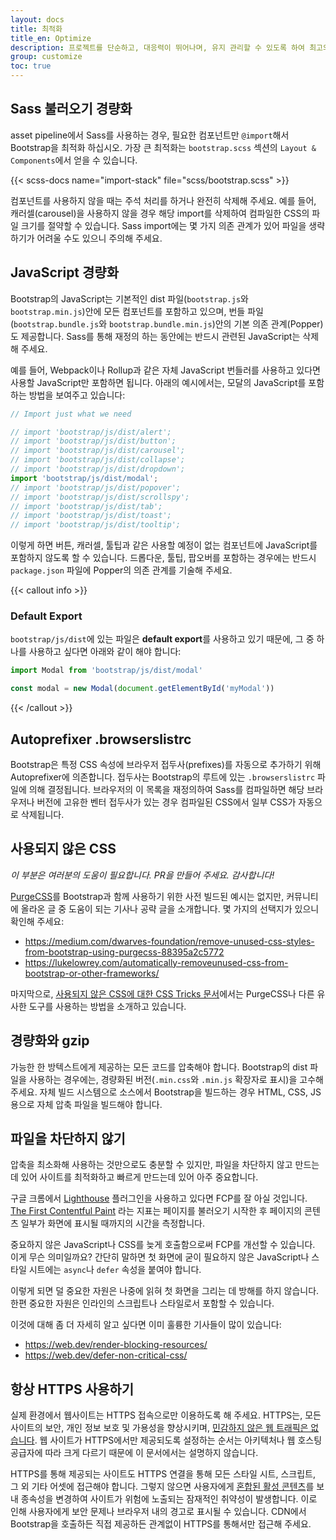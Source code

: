 ```yaml
---
layout: docs
title: 최적화
title_en: Optimize
description: 프로젝트를 단순하고, 대응력이 뛰어나며, 유지 관리할 수 있도록 하여 최고의 경험을 제공하고 보다 중요한 일에 집중할 수 있습니다.
group: customize
toc: true
---
```


## Sass 불러오기 경량화

asset pipeline에서 Sass를 사용하는 경우, 필요한 컴포넌트만 `@import`해서 Bootstrap을 최적화 하십시오. 가장 큰 최적화는 `bootstrap.scss` 섹션의 `Layout & Components`에서 얻을 수 있습니다.

{{< scss-docs name="import-stack" file="scss/bootstrap.scss" >}}


컴포넌트를 사용하지 않을 때는 주석 처리를 하거나 완전히 삭제해 주세요. 예를 들어, 캐러셀(carousel)을 사용하지 않을 경우 해당 import를 삭제하여 컴파일한 CSS의 파일 크기를 절약할 수 있습니다. Sass import에는 몇 가지 의존 관계가 있어 파일을 생략하기가 어려울 수도 있으니 주의해 주세요.

## JavaScript 경량화

Bootstrap의 JavaScript는 기본적인 dist 파일(`bootstrap.js`와 `bootstrap.min.js`)안에 모든 컴포넌트를 포함하고 있으며, 번들 파일(`bootstrap.bundle.js`와 `bootstrap.bundle.min.js`)안의 기본 의존 관계(Popper)도 제공합니다. Sass를 통해 재정의 하는 동안에는 반드시 관련된 JavaScript는 삭제해 주세요.

예를 들어, Webpack이나 Rollup과 같은 자체 JavaScript 번들러를 사용하고 있다면 사용할 JavaScript만 포함하면 됩니다. 아래의 예시에서는, 모달의 JavaScript를 포함하는 방법을 보여주고 있습니다:

```js
// Import just what we need

// import 'bootstrap/js/dist/alert';
// import 'bootstrap/js/dist/button';
// import 'bootstrap/js/dist/carousel';
// import 'bootstrap/js/dist/collapse';
// import 'bootstrap/js/dist/dropdown';
import 'bootstrap/js/dist/modal';
// import 'bootstrap/js/dist/popover';
// import 'bootstrap/js/dist/scrollspy';
// import 'bootstrap/js/dist/tab';
// import 'bootstrap/js/dist/toast';
// import 'bootstrap/js/dist/tooltip';
```

이렇게 하면 버튼, 캐러셀, 툴팁과 같은 사용할 예정이 없는 컴포넌트에 JavaScript를 포함하지 않도록 할 수 있습니다. 드롭다운, 툴팁, 팝오버를 포함하는 경우에는 반드시 `package.json` 파일에 Popper의 의존 관계를 기술해 주세요.

{{< callout info >}}
### Default Export

`bootstrap/js/dist`에 있는 파일은 **default export**를 사용하고 있기 때문에, 그 중 하나를 사용하고 싶다면 아래와 같이 해야 합니다:

```js
import Modal from 'bootstrap/js/dist/modal'

const modal = new Modal(document.getElementById('myModal'))
```
{{< /callout >}}

## Autoprefixer .browserslistrc

Bootstrap은 특정 CSS 속성에 브라우저 접두사(prefixes)를 자동으로 추가하기 위해 Autoprefixer에 의존합니다. 접두사는 Bootstrap의 루트에 있는 `.browserslistrc` 파일에 의해 결정됩니다. 브라우저의 이 목록을 재정의하여 Sass를 컴파일하면 해당 브라우저나 버전에 고유한 벤터 접두사가 있는 경우 컴파일된 CSS에서 일부 CSS가 자동으로 삭제됩니다.

## 사용되지 않은 CSS

_이 부분은 여러분의 도움이 필요합니다. PR을 만들어 주세요. 감사합니다!_

[PurgeCSS](https://github.com/FullHuman/purgecss)를  Bootstrap과 함께 사용하기 위한 사전 빌드된 예시는 없지만, 커뮤니티에 올라온 글 중 도움이 되는 기사나 공략 글을 소개합니다. 몇 가지의 선택지가 있으니 확인해 주세요:

- <https://medium.com/dwarves-foundation/remove-unused-css-styles-from-bootstrap-using-purgecss-88395a2c5772>
- <https://lukelowrey.com/automatically-removeunused-css-from-bootstrap-or-other-frameworks/>

마지막으로, [사용되지 않은 CSS에 대한 CSS Tricks 문서](https://css-tricks.com/how-do-you-remove-unused-css-from-a-site/)에서는 PurgeCSS나 다른 유사한 도구를 사용하는 방법을 소개하고 있습니다.

## 경량화와 gzip

가능한 한 방텍스트에게 제공하는 모든 코드를 압축해야 합니다. Bootstrap의 dist 파일을 사용하는 경우에는, 경량화된 버전(`.min.css`와 `.min.js` 확장자로 표시)을 고수해 주세요. 자체 빌드 시스템으로 소스에서 Bootstrap을 빌드하는 경우 HTML, CSS, JS용으로 자체 압축 파일을 빌드해야 합니다.

## 파일을 차단하지 않기

압축을 최소화해 사용하는 것만으로도 충분할 수 있지만, 파일을 차단하지 않고 만드는 데 있어 사이트를 최적화하고 빠르게 만드는데 있어 아주 중요합니다.

구글 크롬에서 [Lighthouse](https://developers.google.com/web/tools/lighthouse/) 플러그인을 사용하고 있다면 FCP를 잘 아실 것입니다. [The First Contentful Paint](https://web.dev/fcp/) 라는 지표는 페이지를 불러오기 시작한 후 페이지의 콘텐츠 일부가 화면에 표시될 때까지의 시간을 측정합니다.

중요하지 않은 JavaScript나 CSS를 늦게 호출함으로써 FCP를 개선할 수 있습니다. 이게 무슨 의미일까요? 간단히 말하면 첫 화면에 굳이 필요하지 않은 JavaScript나 스타일 시트에는 `async`나 `defer` 속성을 붙여야 합니다.

이렇게 되면 덜 중요한 자원은 나중에 읽혀 첫 화면을 그리는 데 방해를 하지 않습니다. 한편 중요한 자원은 인라인의 스크립트나 스타일로서 포함할 수 있습니다.

이것에 대해 좀 더 자세히 알고 싶다면 이미 훌륭한 기사들이 많이 있습니다:

- <https://web.dev/render-blocking-resources/>
- <https://web.dev/defer-non-critical-css/>

## 항상 HTTPS 사용하기

실제 환경에서 웹사이트는 HTTPS 접속으로만 이용하도록 해 주세요. HTTPS는, 모든 사이트의 보안, 개인 정보 보호 및 가용성을 향상시키며, [민감하지 않은 웹 트래픽은 없습니다](https://https.cio.gov/everything/). 웹 사이트가 HTTPS에서만 제공되도록 설정하는 순서는 아키텍처나 웹 호스팅 공급자에 따라 크게 다르기 때문에 이 문서에서는 설명하지 않습니다.

HTTPS를 통해 제공되는 사이트도 HTTPS 연결을 통해 모든 스타일 시트, 스크립트, 그 외 기타 어셋에 접근해야 합니다. 그렇지 않으면 사용자에게 [혼합된 활성 콘텐츠](https://developer.mozilla.org/en-US/docs/Web/Security/Mixed_content)를 보내 종속성을 변경하여 사이트가 위험에 노출되는 잠재적인 취약성이 발생합니다. 이로 인해 사용자에게 보안 문제나 브라우저 내의 경고로 표시될 수 있습니다. CDN에서 Bootstrap을 호출하든 직접 제공하든 관계없이 HTTPS를 통해서만 접근해 주세요.
